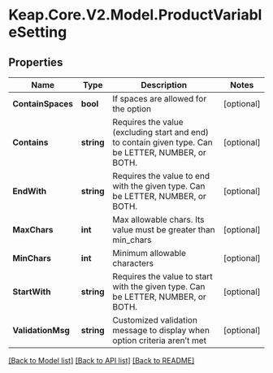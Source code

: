 # Keap.Core.V2.Model.ProductVariableSetting

## Properties

Name | Type | Description | Notes
------------ | ------------- | ------------- | -------------
**ContainSpaces** | **bool** | If spaces are allowed for the option | [optional] 
**Contains** | **string** | Requires the value (excluding start and end) to contain given type. Can be LETTER, NUMBER, or BOTH. | [optional] 
**EndWith** | **string** | Requires the value to end with the given type. Can be LETTER, NUMBER, or BOTH. | [optional] 
**MaxChars** | **int** | Max allowable chars. Its value must be greater than min_chars | [optional] 
**MinChars** | **int** | Minimum allowable characters | [optional] 
**StartWith** | **string** | Requires the value to start with the given type. Can be LETTER, NUMBER, or BOTH. | [optional] 
**ValidationMsg** | **string** | Customized validation message to display when option criteria aren’t met | [optional] 

[[Back to Model list]](../README.md#documentation-for-models) [[Back to API list]](../README.md#documentation-for-api-endpoints) [[Back to README]](../README.md)

